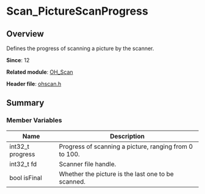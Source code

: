 # Scan_PictureScanProgress

## Overview

Defines the progress of scanning a picture by the scanner.

**Since**: 12

**Related module**: [OH_Scan](capi-oh-scan.md)

**Header file**: [ohscan.h](capi-ohscan-h.md)

## Summary

### Member Variables

| Name| Description|
| -- | -- |
| int32_t progress | Progress of scanning a picture, ranging from 0 to 100.|
| int32_t fd | Scanner file handle.|
| bool isFinal | Whether the picture is the last one to be scanned.|
